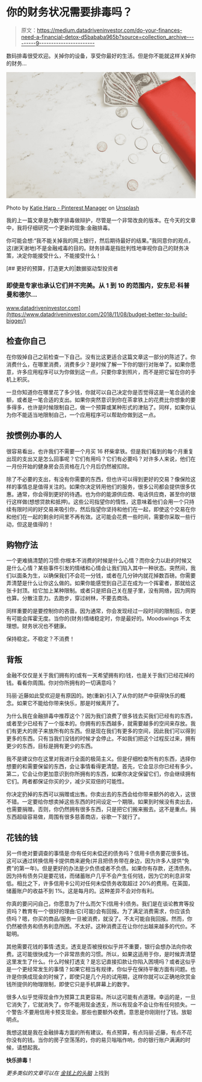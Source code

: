 # 你的财务状况需要排毒吗？

> 原文：<https://medium.datadriveninvestor.com/do-your-finances-need-a-financial-detox-d5bababa965b?source=collection_archive---------9----------------------->

数码排毒很受欢迎。关掉你的设备，享受你最好的生活。但是你不能就这样关掉你的财务…

![](img/ddae19bb03da32e2bed5a2b8034a69da.png)

Photo by [Katie Harp - Pinterest Manager](https://unsplash.com/@kharp?utm_source=medium&utm_medium=referral) on [Unsplash](https://unsplash.com?utm_source=medium&utm_medium=referral)

我的上一篇文章是为数字排毒做辩护，尽管是一个非常改良的版本。在今天的文章中，我将仔细研究一个更新的现象:金融排毒。

你可能会想:“我不能关掉我的网上银行，然后期待最好的结果。”我同意你的观点，这(谢天谢地)不是金融戒毒的目的。财务排毒是指批判性地审视你自己的财务决策，决定你能接受什么，不能接受什么！

[](https://www.datadriveninvestor.com/2018/11/08/budget-better-to-build-bigger/) [## 更好的预算，打造更大的|数据驱动型投资者

### 即使是专家也承认它们并不完美。从 1 到 10 的范围内，安东尼·科普曼和德尔…

www.datadriveninvestor.com](https://www.datadriveninvestor.com/2018/11/08/budget-better-to-build-bigger/) 

## 检查你自己

在你毁掉自己之前检查一下自己。没有比这更适合这篇文章这一部分的陈述了。你消费什么，在哪里消费，消费多少？是时候了解一下你的银行对账单了。如果你愿意，许多应用程序可以为你做到这一点，只要你拿到照片，而不是把它留在你的手机上积灰。

一旦你知道你在哪里花了多少钱，你就可以自己决定你是否觉得这是一笔合适的金额，或者是一笔合适的支出。如果你突然意识到你在茶拿铁上的花费比你想象的要多得多，也许是时候限制自己，做一个预算或某种形式的津贴了。同样，如果你认为你不能适当地限制自己，一个应用程序可以帮助你做到这一点。

## 按惯例办事的人

很容易看出，也许我们不需要一个月买 16 杯柴拿铁。但是我们看到的每个月重复出现的支出又是怎么回事呢？它们有用吗？它们有必要吗？对许多人来说，他们在一月份开始的健身房会员资格在几个月后仍然被扣除。

除了不必要的支出，有没有你需要的东西，但也许可以得到更好的交易？像保险这样的事情总是值得关注的。如果你决定转用他们的服务，很多公司都会提供很多优惠。通常，你会得到更好的待遇。也为你的能源供应商、电话供应商，甚至你的银行这样做(想想贷款和抵押)。这些公司指望你的惰性，这意味着他们会用一个只持续有限时间的好交易来吸引你，然后指望你坚持和他们在一起，即使这个交易在你和他们在一起的剩余时间里不再有效。这可能会花费一些时间，需要你采取一些行动，但这是值得的！

## 购物疗法

一个更难搞清楚的习惯:你根本不消费的时候是什么心情？而你全力以赴的时候又是什么心情？某些事件引发的情绪和心情会让我们陷入其中一种状态。突然间，我们以面条为生，以确保我们不会花一分钱，或者在几分钟内就花掉数百磅。你需要弄清楚是什么让你这么做的。如果你能感觉到自己正在成为一个挥霍者，那就给这张卡封顶。给它加上某种限制。或者只是把自己关在屋子里，没有网络，因为网购也算。分散注意力。去跑步，穿过树林，不要去商场。

同样重要的是要控制你的吝啬。因为通常，你会发现经过一段时间的限制后，你更有可能会挥霍无度。当你的(财务)情绪稳定时，你是最好的。Moodswings 不太理想。财务状况也不健康。

保持稳定。不稳定？不消费！

## 背叛

金融不仅仅是关于我们拥有的(或有一天希望拥有的)钱，也是关于我们已经花掉的钱。看看你周围。你对你所拥有的一切满意吗？

玛丽·近藤如此受欢迎是有原因的。她(重新)引入了从你的财产中获得快乐的概念。如果它不能给你带来快乐，那是时候离开了。

为什么我在金融排毒中推荐这个？因为我们浪费了很多钱去买我们已经有的东西，或者至少已经有了一个版本的。你拥有的东西越多，就需要越多的空间来存放。我们有更大的房子来放所有的东西。但是现在我们有更多的空间，因此我们可以得到更多的东西。只有当我们没钱的时候才会停止。不如我们把这个过程反过来，拥有更少的东西，目标是拥有更少的东西。

我不是建议你在这里对我进行全面的极简主义。但是仔细检查所有的东西，选择你想要的和需要保留的东西，会让事情看得更清楚。首先，它会显示你已经有多少。第二，它会让你更加意识到你所拥有的东西，如果你决定保留它们，你会继续拥有它们。两者都保证你买的少，减少买双倍的可能性。

你决定扔掉的东西可以捐赠或出售。你卖出去的东西会给你带来额外的收入，这很不错。一定要给你想卖掉这些东西的时间设定一个期限。如果到时候没有卖出去，也需要捐赠。否则，你仍然拥有很多东西，只是把它们搬来搬去。这不是重点。捐东西超级容易做，周围有很多慈善商店，谷歌一下就行了。

## 花钱的钱

另一件绝对要调查的事情是:你有任何未偿还的债务吗？信用卡债务要花很多钱。这可以通过转换信用卡提供商来避免(并且把债务带在身边，因为许多人提供“免费”的第一年)。但是更好的办法是少负债或者不负债。如果你有存款，还清债务。因为持有债务只是要花钱，而储蓄账户几乎不会产生任何钱，因为它的利息非常低。相比之下，许多信用卡公司对任何未偿债务收取超过 20%的费用。在英国，储蓄账户的收益不到 1%。这是每月的。这种差异不会对你有利。

你真的要问问自己，你愿意为了什么而欠下(信用卡)债务。我们是在谈论教育等投资吗？教育有一个很好的理由:它(可能)会有回报。为了满足消费需求，你应该负债吗？嗯，你买的商品/服务一旦被消费，就没了。不太可能自我回报。然而，你仍然被债务和债务利息所困。不太好。这种消费正在让你付出越来越多的代价。不聪明。

其他需要花钱的事情:透支。透支是否被授权似乎并不重要，银行会想办法向你收费。这可能很快成为一个非常昂贵的习惯。所以，如果这适用于你，是时候弄清楚这里发生了什么。什么时候打透支？是忘记直接扣款让你陷入困境吗？或者这似乎是一个更经常发生的事情？如果它相当有规律，你似乎在保持平衡方面有问题。也许是你换成现金的时候了，即使只是几个月的试用期，这样你就可以正确地欣赏金钱所提供的物理限制，即使它只是手机屏幕上的数字。

很多人似乎觉得现金作为预算工具更容易。所以这可能有点道理。幸运的是，一旦它消失了，它就消失了。你不能用现金透支，所以有现金不会让你有任何损失。一个警告:不要用信用卡预支现金。那些也要额外收费。意思是你刚刚付了钱。放聪明点。

我想这就是我在金融排毒方面的所有建议。有点预算，有点玛丽·近藤，有点不花你没有的钱。当你的房子空荡荡的，你的易贝嗡嗡作响，你的银行账户满满的时候，请想起我。

**快乐排毒！**

*更多类似的文章可以在* [*金钱上的头脑*](https://www.moneyonthemind.org/blog) 上找到